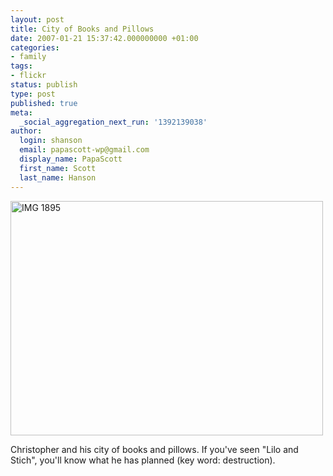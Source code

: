 ```yaml
---
layout: post
title: City of Books and Pillows
date: 2007-01-21 15:37:42.000000000 +01:00
categories:
- family
tags:
- flickr
status: publish
type: post
published: true
meta:
  _social_aggregation_next_run: '1392139038'
author:
  login: shanson
  email: papascott-wp@gmail.com
  display_name: PapaScott
  first_name: Scott
  last_name: Hanson
---
```

<p><a href="http://www.flickr.com/photos/papascott/364544969/" title="Photo Sharing"><img src="1.static.flickr.com/162/364544969_5f67836ec9.jpg" width="500" height="375" alt="IMG 1895" /></a></p>
<p>Christopher and his city of books and pillows. If you've seen &quot;Lilo and Stich&quot;, you'll know what he has planned (key word: destruction).</p>
